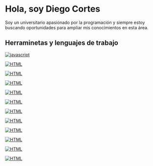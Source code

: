 
# Hola, soy Diego Cortes

Soy un universitario apasionado por la programación y siempre estoy buscando oportunidades para ampliar mis conocimientos en esta área.



## Herraminetas y lenguajes de trabajo

[![javascript](https://img.shields.io/badge/-javascript-black?logo=javascript)](https://img.shields.io/badge/logo-javascript-blue?logo=javascript)

[![HTML](https://img.shields.io/badge/-react-black?logo=react)](https://img.shields.io/badge/logo-html-blue?logo=html)

[![HTML](https://img.shields.io/badge/-php-black?logo=php)](https://img.shields.io/badge/logo-html-blue?logo=html)

[![HTML](https://img.shields.io/badge/-jquery-black?logo=jquery)](https://img.shields.io/badge/logo-html-blue?logo=html)

[![HTML](https://img.shields.io/badge/-vite-black?logo=vite)](https://img.shields.io/badge/logo-html-blue?logo=html)

[![HTML](https://img.shields.io/badge/-mysql-black?logo=mysql)](https://img.shields.io/badge/logo-html-blue?logo=html)

[![HTML](https://img.shields.io/badge/-mongodb-black?logo=mongodb)](https://img.shields.io/badge/logo-html-blue?logo=html)

[![HTML](https://img.shields.io/badge/-tailwindcss-black?logo=tailwindcss)](https://img.shields.io/badge/logo-html-blue?logo=html)

[![HTML](https://img.shields.io/badge/-github-black?logo=github)](https://img.shields.io/badge/logo-html-blue?logo=html)

[![HTML](https://img.shields.io/badge/-html5-black?logo=html5)](https://img.shields.io/badge/logo-html-blue?logo=html)

[![HTML](https://img.shields.io/badge/-css3-black?logo=css3&logoColor=blue)](https://img.shields.io/badge/logo-html-blue?logo=html)

[![HTML](https://img.shields.io/badge/-bootstrap-black?logo=bootstrap&logoColor=blue)](https://img.shields.io/badge/logo-html-blue?logo=html)











